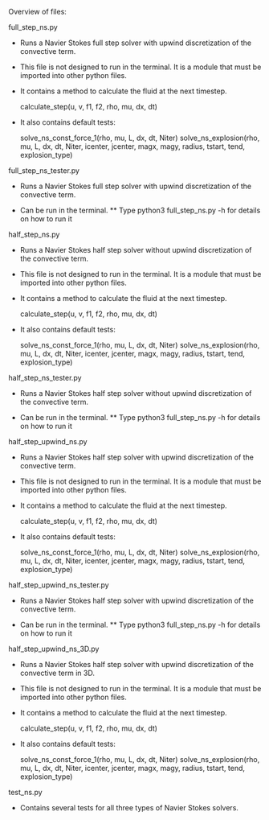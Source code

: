 Overview of files:

full_step_ns.py
- Runs a Navier Stokes full step solver with upwind discretization of the convective term. 
* This file is not designed to run in the terminal. It is a module that must be imported into other python files.
- It contains a method to calculate the fluid at the next timestep.

	calculate_step(u, v, f1, f2, rho, mu, dx, dt) 

- It also contains default tests:

	solve_ns_const_force_1(rho, mu, L, dx, dt, Niter)
	solve_ns_explosion(rho, mu, L, dx, dt, Niter, icenter, jcenter, magx, magy, radius, tstart, tend, explosion_type)

full_step_ns_tester.py
- Runs a Navier Stokes full step solver with upwind discretization of the convective term.
* Can be run in the terminal.
** Type python3 full_step_ns.py -h for details on how to run it

half_step_ns.py
- Runs a Navier Stokes half step solver without upwind discretization of the convective term.
* This file is not designed to run in the terminal. It is a module that must be imported into other python files.

- It contains a method to calculate the fluid at the next timestep.

	calculate_step(u, v, f1, f2, rho, mu, dx, dt) 

- It also contains default tests:

	solve_ns_const_force_1(rho, mu, L, dx, dt, Niter)
	solve_ns_explosion(rho, mu, L, dx, dt, Niter, icenter, jcenter, magx, magy, radius, tstart, tend, explosion_type)

half_step_ns_tester.py
- Runs a Navier Stokes half step solver without upwind discretization of the convective term.
* Can be run in the terminal.
** Type python3 full_step_ns.py -h for details on how to run it

half_step_upwind_ns.py
- Runs a Navier Stokes half step solver with upwind discretization of the convective term.
* This file is not designed to run in the terminal. It is a module that must be imported into other python files.

- It contains a method to calculate the fluid at the next timestep.

	calculate_step(u, v, f1, f2, rho, mu, dx, dt) 

- It also contains default tests:

	solve_ns_const_force_1(rho, mu, L, dx, dt, Niter)
	solve_ns_explosion(rho, mu, L, dx, dt, Niter, icenter, jcenter, magx, magy, radius, tstart, tend, explosion_type)

half_step_upwind_ns_tester.py
- Runs a Navier Stokes half step solver with upwind discretization of the convective term.
* Can be run in the terminal.
** Type python3 full_step_ns.py -h for details on how to run it

half_step_upwind_ns_3D.py
- Runs a Navier Stokes half step solver with upwind discretization of the convective term in 3D.
* This file is not designed to run in the terminal. It is a module that must be imported into other python files.

- It contains a method to calculate the fluid at the next timestep.

	calculate_step(u, v, f1, f2, rho, mu, dx, dt) 

- It also contains default tests:

	solve_ns_const_force_1(rho, mu, L, dx, dt, Niter)
	solve_ns_explosion(rho, mu, L, dx, dt, Niter, icenter, jcenter, magx, magy, radius, tstart, tend, explosion_type)

test_ns.py
- Contains several tests for all three types of Navier Stokes solvers.

